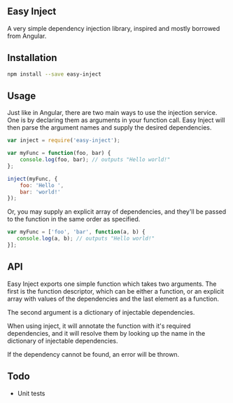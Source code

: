 Easy Inject
-----------

A very simple dependency injection library, inspired and mostly borrowed from Angular.

## Installation

```sh
npm install --save easy-inject
```

## Usage

Just like in Angular, there are two main ways to use the injection service. One is by declaring them
as arguments in your function call. Easy Inject will then parse the argument names and supply the
desired dependencies.

```js
var inject = require('easy-inject');

var myFunc = function(foo, bar) {
    console.log(foo, bar); // outputs "Hello world!"
};

inject(myFunc, {
    foo: 'Hello ',
    bar: 'world!'
});
```

Or, you may supply an explicit array of dependencies, and they'll be passed to the function in the
 same order as specified.

 ```js
var myFunc = ['foo', 'bar', function(a, b) {
    console.log(a, b); // outputs "Hello world!"
}];
```

## API

Easy Inject exports one simple function which takes two arguments. The first is the function descriptor,
which can be either a function, or an explicit array with values of the dependencies and the last element
as a function.

The second argument is a dictionary of injectable dependencies.

When using inject, it will annotate the function with it's required dependencies, and it will resolve them
by looking up the name in the dictionary of injectable dependencies.

If the dependency cannot be found, an error will be thrown.

## Todo

* Unit tests